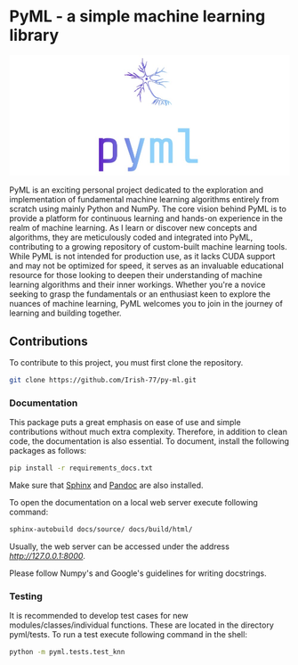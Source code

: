 # PyML - a simple machine learning library
![PyML Logo](assets/logo.jpeg)

PyML is an exciting personal project dedicated to the exploration and implementation of fundamental machine learning algorithms entirely from scratch using mainly Python and NumPy. The core vision behind PyML is to provide a platform for continuous learning and hands-on experience in the realm of machine learning. As I learn or discover new concepts and algorithms, they are meticulously coded and integrated into PyML, contributing to a growing repository of custom-built machine learning tools. While PyML is not intended for production use, as it lacks CUDA support and may not be optimized for speed, it serves as an invaluable educational resource for those looking to deepen their understanding of machine learning algorithms and their inner workings. Whether you're a novice seeking to grasp the fundamentals or an enthusiast keen to explore the nuances of machine learning, PyML welcomes you to join in the journey of learning and building together.

## Contributions

To contribute to this project, you must first clone the repository.
```sh
git clone https://github.com/Irish-77/py-ml.git
```
### Documentation
This package puts a great emphasis on ease of use and simple contributions without much extra complexity. Therefore, in addition to clean code, the documentation is also essential.
To document, install the following packages as follows:
```sh
pip install -r requirements_docs.txt
```
Make sure that [Sphinx](https://www.sphinx-doc.org/en/master/usage/installation.html) and [Pandoc](https://pandoc.org/installing.html) are also installed.

To open the documentation on a local web server execute following command:
```sh
sphinx-autobuild docs/source/ docs/build/html/
```
Usually, the web server can be accessed under the address _http://127.0.0.1:8000_.

Please follow Numpy's and Google's guidelines for writing docstrings.

### Testing
It is recommended to develop test cases for new modules/classes/individual functions. These are located in the directory pyml/tests.
To run a test execute following command in the shell:
```sh
python -m pyml.tests.test_knn
```